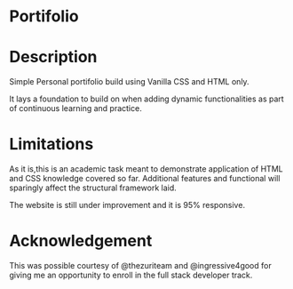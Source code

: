 # Portifolio

# Description

Simple Personal portifolio build using Vanilla CSS and HTML only.

It lays a foundation to build on when adding dynamic functionalities as part of continuous learning and practice.

# Limitations

As it is,this is an academic task meant to demonstrate application of HTML and CSS knowledge covered so far. Additional features and functional will sparingly affect the structural framework laid.

The website is still under improvement and it is 95% responsive.

# Acknowledgement

This was possible courtesy of @thezuriteam and @ingressive4good for giving me an opportunity to enroll in the full stack developer track.
